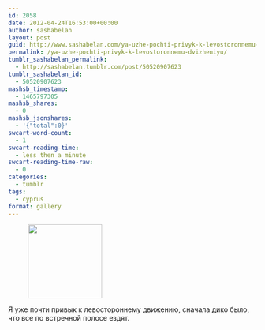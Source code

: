 ```yaml
---
id: 2058
date: 2012-04-24T16:53:00+00:00
author: sashabelan
layout: post
guid: http://www.sashabelan.com/ya-uzhe-pochti-privyk-k-levostoronnemu-dvizheniyu/
permalink: /ya-uzhe-pochti-privyk-k-levostoronnemu-dvizheniyu/
tumblr_sashabelan_permalink:
  - http://sashabelan.tumblr.com/post/50520907623
tumblr_sashabelan_id:
  - 50520907623
mashsb_timestamp:
  - 1465797305
mashsb_shares:
  - 0
mashsb_jsonshares:
  - '{"total":0}'
swcart-word-count:
  - 1
swcart-reading-time:
  - less then a minute
swcart-reading-time-raw:
  - 0
categories:
  - tumblr
tags:
  - cyprus
format: gallery
---
```

<div id='gallery-185' class='gallery galleryid-2058 gallery-columns-3 gallery-size-thumbnail'>
  <figure class='gallery-item'> 
  
  <div class='gallery-icon landscape'>
    <a href='http://www.sashabelan.ru/ya-uzhe-pochti-privyk-k-levostoronnemu-dvizheniyu/attachment/2059/'><img width="150" height="150" src="http://www.sashabelan.ru/wp-content/uploads/2012/04/tumblr_mmuzaxrk4b1qarj97o1_1280-150x150.jpg" class="attachment-thumbnail size-thumbnail" alt="" /></a>
  </div></figure>
</div>

<span>Я уже почти привык к левостороннему движению, сначала дико было, что все по встречной полосе ездят. </span>